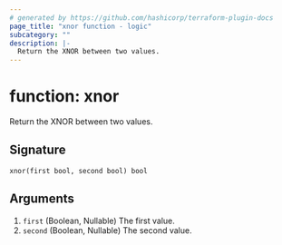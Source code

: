 ```yaml
---
# generated by https://github.com/hashicorp/terraform-plugin-docs
page_title: "xnor function - logic"
subcategory: ""
description: |-
  Return the XNOR between two values.
---
```


# function: xnor

Return the XNOR between two values.



## Signature

<!-- signature generated by tfplugindocs -->
```text
xnor(first bool, second bool) bool
```

## Arguments

<!-- arguments generated by tfplugindocs -->
1. `first` (Boolean, Nullable) The first value.
1. `second` (Boolean, Nullable) The second value.

